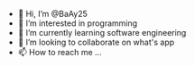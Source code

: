 - 👋 Hi, I’m @BaAy25
- 👀 I’m interested in programming 
- 🌱 I’m currently learning software engineering 
- 💞️ I’m looking to collaborate on what's app 
- 📫 How to reach me ...

<!---
BaAy25/BaAy25 is a ✨ special ✨ repository because its `README.md` (this file) appears on your GitHub profile.
You can click the Preview link to take a look at your changes.
--->
